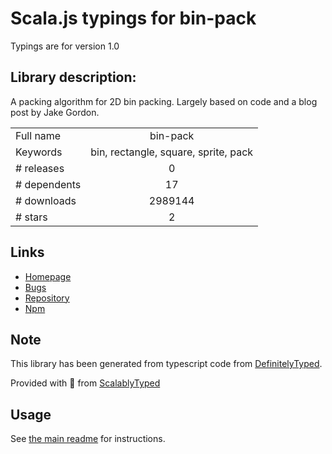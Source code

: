 
# Scala.js typings for bin-pack

Typings are for version 1.0

## Library description:
A packing algorithm for 2D bin packing. Largely based on code and a blog post by Jake Gordon.

|                    |                 |
| ------------------ | :-------------: |
| Full name          | bin-pack |
| Keywords           | bin, rectangle, square, sprite, pack |
| # releases         | 0 |
| # dependents       | 17 |
| # downloads        | 2989144 |
| # stars            | 2 |

## Links
- [Homepage](https://github.com/bryanburgers/bin-pack)
- [Bugs](https://github.com/bryanburgers/bin-pack/issues)
- [Repository](https://github.com/bryanburgers/bin-pack)
- [Npm](https://www.npmjs.com/package/bin-pack)
    


## Note
This library has been generated from typescript code from [DefinitelyTyped](https://definitelytyped.org).

Provided with :purple_heart: from [ScalablyTyped](https://github.com/oyvindberg/ScalablyTyped)

## Usage
See [the main readme](../../readme.md) for instructions.


